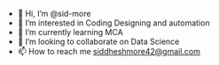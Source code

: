 - 👋 Hi, I’m @sid-more
- 👀 I’m interested in Coding Designing and automation
- 🌱 I’m currently learning MCA 
- 💞️ I’m looking to collaborate on Data Science
- 📫 How to reach me siddheshmore42@gmail.com

<!---
sid-more/sid-more is a ✨ special ✨ repository because its `README.md` (this file) appears on your GitHub profile.
You can click the Preview link to take a look at your changes.
--->
